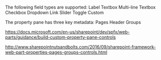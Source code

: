 The following field types are supported:
Label
Textbox
Multi-line Textbox
Checkbox
Dropdown
Link
Slider
Toggle
Custom

The property pane has three key metadata:
Pages
Header
Groups



https://docs.microsoft.com/en-us/sharepoint/dev/spfx/web-parts/guidance/build-custom-property-pane-controls


http://www.sharepointnutsandbolts.com/2016/09/sharepoint-framework-web-part-properties-pages-groups-controls.html
